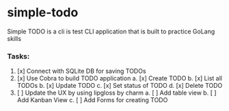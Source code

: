 # simple-todo

Simple TODO is a cli is test CLI application that is built to practice GoLang skills

### Tasks:

1. [x] Connect with SQLite DB for saving TODOs
2. [x] Use Cobra to build TODO application
       a. [x] Create TODO
       b. [x] List all TODOs
       b. [x] Update TODO
       c. [x] Set status of TODO
       d. [x] Delete TODO
3. [ ] Update the UX by using lipgloss by charm
       a. [ ] Add table view
       b. [ ] Add Kanban View
       c. [ ] Add Forms for creating TODO
